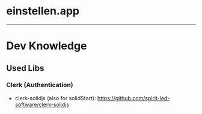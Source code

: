 # einstellen.app

---

# Dev Knowledge

## Used Libs

### Clerk (Authentication)

- clerk-solidjs (also for solidStart):
  https://github.com/spirit-led-software/clerk-solidjs
